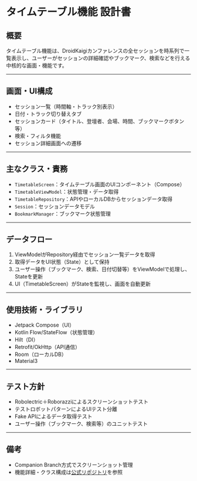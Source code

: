 # タイムテーブル機能 設計書

## 概要

タイムテーブル機能は、DroidKaigiカンファレンスの全セッションを時系列で一覧表示し、ユーザーがセッションの詳細確認やブックマーク、検索などを行える中核的な画面・機能です。

---

## 画面・UI構成
- セッション一覧（時間軸・トラック別表示）
- 日付・トラック切り替えタブ
- セッションカード（タイトル、登壇者、会場、時間、ブックマークボタン等）
- 検索・フィルタ機能
- セッション詳細画面への遷移

---

## 主なクラス・責務
- `TimetableScreen`：タイムテーブル画面のUIコンポーネント（Compose）
- `TimetableViewModel`：状態管理・データ取得
- `TimetableRepository`：APIやローカルDBからセッションデータ取得
- `Session`：セッションデータモデル
- `BookmarkManager`：ブックマーク状態管理

---

## データフロー
1. ViewModelがRepository経由でセッション一覧データを取得
2. 取得データをUI状態（State）として保持
3. ユーザー操作（ブックマーク、検索、日付切替等）をViewModelで処理し、Stateを更新
4. UI（TimetableScreen）がStateを監視し、画面を自動更新

---

## 使用技術・ライブラリ
- Jetpack Compose（UI）
- Kotlin Flow/StateFlow（状態管理）
- Hilt（DI）
- Retrofit/OkHttp（API通信）
- Room（ローカルDB）
- Material3

---

## テスト方針
- Robolectric＋Roborazziによるスクリーンショットテスト
- テストロボットパターンによるUIテスト分離
- Fake APIによるデータ取得テスト
- ユーザー操作（ブックマーク、検索等）のユニットテスト

---

## 備考
- Companion Branch方式でスクリーンショット管理
- 機能詳細・クラス構成は[公式リポジトリ](https://github.com/DroidKaigi/conference-app-2023)を参照

